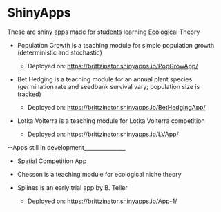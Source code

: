 ShinyApps
=========

These are shiny apps made for students learning Ecological Theory 

- Population Growth is a teaching module for simple population growth (deterministic and stochastic)
  - Deployed on: https://brittzinator.shinyapps.io/PopGrowApp/

- Bet Hedging is a teaching module for an annual plant species (germination rate and seedbank survival vary; population size is tracked)
  - Deployed on: https://brittzinator.shinyapps.io/BetHedgingApp/

- Lotka Volterra is a teaching module for Lotka Volterra competition
  - Deployed on: https://brittzinator.shinyapps.io/LVApp/



--Apps still in development_______________

- Spatial Competition App 
 
- Chesson is a teaching module for ecological niche theory

- Splines is an early trial app by B. Teller
  - Deployed on: https://brittzinator.shinyapps.io/App-1/
